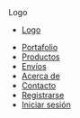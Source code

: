 <!DOCTYPE html>
<html lang="es">
<head>
  <meta charset="utf-8">
  <meta name="viewport" content="width=device-width, initial-scale=1.0">
  <title>Practica diseño menu</title>
  <link rel=stylesheet" href="index.css
</head>

<body>
  <nav>
    <ul>
      <li><a href="#" class="Logotipo"> Logo </a></li>
    </ul>
  </nav>
</body> ‎<This message was edited>
<nav>
        <ul>
            <li><a href="#"> Logo </a></li>
        </ul>
        <ul>
            <div>
                <li><a href="#">Portafolio</a></li>
                <li><a href="#">Productos</a></li>
                <li><a href="#">Envíos</a></li>
                <li><a href="#">Acerca de</a></li>
                <li><a href="#">Contacto</a></li>
            </div>
       <div>
                <li><a href="#">Registrarse</a></li>
                <li><a href="#" class="login">Iniciar sesión</a></li>
            </div>
        </ul>
    </nav>
</body>
</html>
